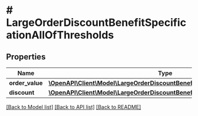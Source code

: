 # # LargeOrderDiscountBenefitSpecificationAllOfThresholds

## Properties

Name | Type | Description | Notes
------------ | ------------- | ------------- | -------------
**order_value** | [**\OpenAPI\Client\Model\LargeOrderDiscountBenefitSpecificationAllOfOrderValue**](LargeOrderDiscountBenefitSpecificationAllOfOrderValue.md) |  |
**discount** | [**\OpenAPI\Client\Model\LargeOrderDiscountBenefitSpecificationAllOfDiscount**](LargeOrderDiscountBenefitSpecificationAllOfDiscount.md) |  |

[[Back to Model list]](../../README.md#models) [[Back to API list]](../../README.md#endpoints) [[Back to README]](../../README.md)
